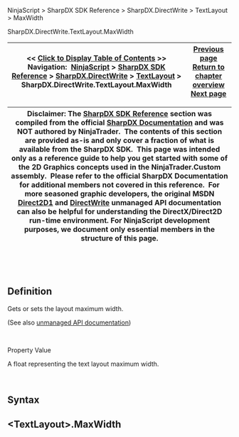 ﻿


NinjaScript \> SharpDX SDK Reference \> SharpDX.DirectWrite \> TextLayout \> MaxWidth






















SharpDX.DirectWrite.TextLayout.MaxWidth







| \<\< [Click to Display Table of Contents](sharpdx_directwrite_textlayout_maxwidth.md) \>\> **Navigation:**     [NinjaScript](ninjascript-1.md) \> [SharpDX SDK Reference](sharpdx_sdk_reference-1.md) \> [SharpDX.DirectWrite](sharpdx_directwrite-1.md) \> [TextLayout](sharpdx_directwrite_textlayout-1.md) \> SharpDX.DirectWrite.TextLayout.MaxWidth | [Previous page](sharpdx_directwrite_textlayout_maxheight-1.md) [Return to chapter overview](sharpdx_directwrite_textlayout-1.md) [Next page](sharpdx_directwrite_textlayout_metrics-1.md) |
| --- | --- |













| Disclaimer: The [SharpDX SDK Reference](sharpdx_sdk_reference-1.md) section was compiled from the official [SharpDX Documentation](http://sharpdx.org/) and was NOT authored by NinjaTrader.  The contents of this section are provided as\-is and only cover a fraction of what is available from the SharpDX SDK.  This page was intended only as a reference guide to help you get started with some of the 2D Graphics concepts used in the NinjaTrader.Custom assembly.  Please refer to the official SharpDX Documentation for additional members not covered in this reference.  For more seasoned graphic developers, the original MSDN [Direct2D1](https://msdn.microsoft.com/en-us/library/windows/desktop/dd370990.aspx) and [DirectWrite](https://msdn.microsoft.com/en-us/library/windows/desktop/dd368038.aspx) unmanaged API documentation can also be helpful for understanding the DirectX/Direct2D run\-time environment. For NinjaScript development purposes, we document only essential members in the structure of this page. |
| --- |



 


 


## Definition


Gets or sets the layout maximum width. 


(See also [unmanaged API documentation](https://msdn.microsoft.com/en-us/library/dd316781.aspx))


 


Property Value


A float representing the text layout maximum width.  

 


## Syntax


## \<TextLayout\>.MaxWidth


## 


## 








